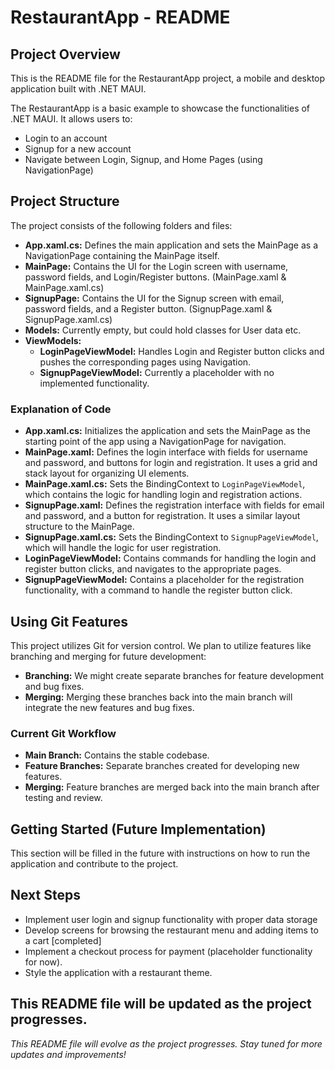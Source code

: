 # RestaurantApp - README

## Project Overview

This is the README file for the RestaurantApp project, a mobile and desktop application built with .NET MAUI.

The RestaurantApp is a basic example to showcase the functionalities of .NET MAUI. It allows users to:

- Login to an account
- Signup for a new account
- Navigate between Login, Signup, and Home Pages (using NavigationPage)

## Project Structure

The project consists of the following folders and files:

- **App.xaml.cs:** Defines the main application and sets the MainPage as a NavigationPage containing the MainPage itself.
- **MainPage:** Contains the UI for the Login screen with username, password fields, and Login/Register buttons. (MainPage.xaml & MainPage.xaml.cs)
- **SignupPage:** Contains the UI for the Signup screen with email, password fields, and a Register button. (SignupPage.xaml & SignupPage.xaml.cs)
- **Models:** Currently empty, but could hold classes for User data etc.
- **ViewModels:**
  - **LoginPageViewModel:** Handles Login and Register button clicks and pushes the corresponding pages using Navigation.
  - **SignupPageViewModel:** Currently a placeholder with no implemented functionality.

### Explanation of Code

- **App.xaml.cs:** Initializes the application and sets the MainPage as the starting point of the app using a NavigationPage for navigation.
- **MainPage.xaml:** Defines the login interface with fields for username and password, and buttons for login and registration. It uses a grid and stack layout for organizing UI elements.
- **MainPage.xaml.cs:** Sets the BindingContext to `LoginPageViewModel`, which contains the logic for handling login and registration actions.
- **SignupPage.xaml:** Defines the registration interface with fields for email and password, and a button for registration. It uses a similar layout structure to the MainPage.
- **SignupPage.xaml.cs:** Sets the BindingContext to `SignupPageViewModel`, which will handle the logic for user registration.
- **LoginPageViewModel:** Contains commands for handling the login and register button clicks, and navigates to the appropriate pages.
- **SignupPageViewModel:** Contains a placeholder for the registration functionality, with a command to handle the register button click.

## Using Git Features

This project utilizes Git for version control. We plan to utilize features like branching and merging for future development:

- **Branching:** We might create separate branches for feature development and bug fixes.
- **Merging:** Merging these branches back into the main branch will integrate the new features and bug fixes.

### Current Git Workflow

- **Main Branch:** Contains the stable codebase.
- **Feature Branches:** Separate branches created for developing new features.
- **Merging:** Feature branches are merged back into the main branch after testing and review.

## Getting Started (Future Implementation)

This section will be filled in the future with instructions on how to run the application and contribute to the project.

## Next Steps

- Implement user login and signup functionality with proper data storage 
- Develop screens for browsing the restaurant menu and adding items to a cart [completed]
- Implement a checkout process for payment (placeholder functionality for now).
- Style the application with a restaurant theme.

This README file will be updated as the project progresses.
---

*This README file will evolve as the project progresses. Stay tuned for more updates and improvements!*
